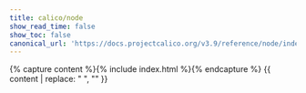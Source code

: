 ```yaml
---
title: calico/node
show_read_time: false
show_toc: false
canonical_url: 'https://docs.projectcalico.org/v3.9/reference/node/index'
---
```

{% capture content %}{% include index.html %}{% endcapture %}
{{ content | replace: "    ", "" }}